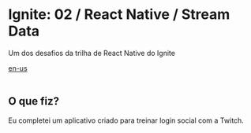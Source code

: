 <div valing="top">
  <h1>Ignite: 02 / React Native / Stream Data</h1>
  <p>Um dos desafios da trilha de React Native do Ignite</p>
  <nav>
    <div id="repository-buttons"/>
    <a class="navigation-link disabled" href="https://github.com/L-Marcel/ignite-02-react-native-stream-data/blob/main/README.en-US.md" target="__blank__">
      en-us
    </a>
  </nav>
</div>

<br/>

<div id="grid">
  <div id="grid-item">
    <h2>O que <span>fiz</span>?</h2>
    <p>Eu completei um aplicativo criado para treinar login social com a Twitch.</p>
  </div>
</div>
